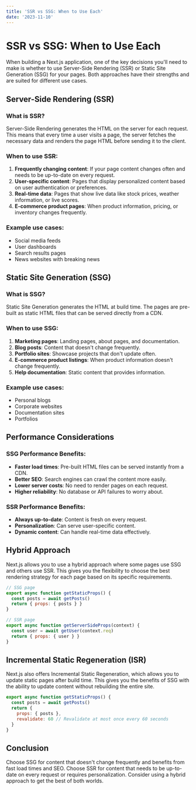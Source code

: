 ```yaml
---
title: 'SSR vs SSG: When to Use Each'
date: '2023-11-10'
---
```


# SSR vs SSG: When to Use Each

When building a Next.js application, one of the key decisions you'll need to make is whether to use Server-Side Rendering (SSR) or Static Site Generation (SSG) for your pages. Both approaches have their strengths and are suited for different use cases.

## Server-Side Rendering (SSR)

### What is SSR?

Server-Side Rendering generates the HTML on the server for each request. This means that every time a user visits a page, the server fetches the necessary data and renders the page HTML before sending it to the client.

### When to use SSR:

1. **Frequently changing content**: If your page content changes often and needs to be up-to-date on every request.
2. **User-specific content**: Pages that display personalized content based on user authentication or preferences.
3. **Real-time data**: Pages that show live data like stock prices, weather information, or live scores.
4. **E-commerce product pages**: When product information, pricing, or inventory changes frequently.

### Example use cases:

- Social media feeds
- User dashboards
- Search results pages
- News websites with breaking news

## Static Site Generation (SSG)

### What is SSG?

Static Site Generation generates the HTML at build time. The pages are pre-built as static HTML files that can be served directly from a CDN.

### When to use SSG:

1. **Marketing pages**: Landing pages, about pages, and documentation.
2. **Blog posts**: Content that doesn't change frequently.
3. **Portfolio sites**: Showcase projects that don't update often.
4. **E-commerce product listings**: When product information doesn't change frequently.
5. **Help documentation**: Static content that provides information.

### Example use cases:

- Personal blogs
- Corporate websites
- Documentation sites
- Portfolios

## Performance Considerations

### SSG Performance Benefits:

- **Faster load times**: Pre-built HTML files can be served instantly from a CDN.
- **Better SEO**: Search engines can crawl the content more easily.
- **Lower server costs**: No need to render pages on each request.
- **Higher reliability**: No database or API failures to worry about.

### SSR Performance Benefits:

- **Always up-to-date**: Content is fresh on every request.
- **Personalization**: Can serve user-specific content.
- **Dynamic content**: Can handle real-time data effectively.

## Hybrid Approach

Next.js allows you to use a hybrid approach where some pages use SSG and others use SSR. This gives you the flexibility to choose the best rendering strategy for each page based on its specific requirements.

```javascript
// SSG page
export async function getStaticProps() {
  const posts = await getPosts()
  return { props: { posts } }
}

// SSR page
export async function getServerSideProps(context) {
  const user = await getUser(context.req)
  return { props: { user } }
}
```

## Incremental Static Regeneration (ISR)

Next.js also offers Incremental Static Regeneration, which allows you to update static pages after build time. This gives you the benefits of SSG with the ability to update content without rebuilding the entire site.

```javascript
export async function getStaticProps() {
  const posts = await getPosts()
  return {
    props: { posts },
    revalidate: 60 // Revalidate at most once every 60 seconds
  }
}
```

## Conclusion

Choose SSG for content that doesn't change frequently and benefits from fast load times and SEO. Choose SSR for content that needs to be up-to-date on every request or requires personalization. Consider using a hybrid approach to get the best of both worlds.